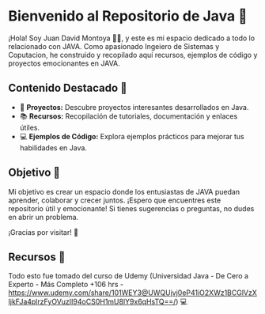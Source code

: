 # Bienvenido al Repositorio de Java 🚀

¡Hola! Soy Juan David Montoya 👨‍💻, y este es mi espacio dedicado a todo lo relacionado con JAVA. Como apasionado Ingeiero de Sistemas y Coputacion, he construido y recopilado aquí recursos, ejemplos de código y proyectos emocionantes en JAVA.

## Contenido Destacado 🌟

- 📂 **Proyectos:** Descubre proyectos interesantes desarrollados en Java.
- 📚 **Recursos:** Recopilación de tutoriales, documentación y enlaces útiles.
- 💻 **Ejemplos de Código:** Explora ejemplos prácticos para mejorar tus habilidades en Java.

## Objetivo 🎯

Mi objetivo es crear un espacio donde los entusiastas de JAVA puedan aprender, colaborar y crecer juntos. ¡Espero que encuentres este repositorio útil y emocionante! Si tienes sugerencias o preguntas, no dudes en abrir un problema.

¡Gracias por visitar! 👋

## Recursos 🔧

Todo esto fue tomado del curso de Udemy (Universidad Java - De Cero a Experto - Más Completo +106 hrs - https://www.udemy.com/share/101WEY3@UWQUjvj0eP41iO2XWz1BCGlVzXIjkFJa4plrzFyOVuzII94oCS0H1mU8lY9x6qHsTQ==/) 💻
